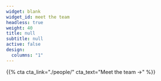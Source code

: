 ```yaml
---
widget: blank
widget_id: meet the team
headless: true
weight: 40
title: null
subtitle: null
active: false
design:
  columns: "1"
---
```

{{% cta cta_link="./people/" cta_text="Meet the team →" %}}